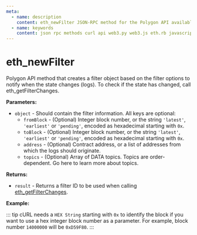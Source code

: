 ```yaml
---
meta:
  - name: description
    content: eth_newFilter JSON-RPC method for the Polygon API available with examples in web3.js, web3.py, eth.rb, and cURL.
  - name: keywords
    content: json rpc methods curl api web3.py web3.js eth.rb javascript python ruby polygon
---
```


# eth_newFilter

Polygon API method that creates a filter object based on the filter options to notify when the state changes (logs). To check if the state has changed, call eth_getFilterChanges.

**Parameters:**

- `object` - Should contain the filter information. All keys are optional:
  - `fromBlock` - (Optional) Integer block number, or the string `'latest'`, `'earliest'` or `'pending'`, encoded as hexadecimal starting with `0x`.
  - `toBlock` - (Optional) Integer block number, or the string `'latest'`, `'earliest'` or `'pending'`, encoded as hexadecimal starting with `0x`.
  - `address` - (Optional) Contract address, or a list of addresses from which the logs should originate.
  - `topics` - (Optional) Array of DATA topics. Topics are order-dependent. Go here to learn more about topics.

**Returns:**

- `result` - Returns a filter ID to be used when calling [eth_getFilterChanges](/api/polygon/eth_getfilterchanges).

**Example:**

::: tip
cURL needs a `HEX String` starting with `0x` to identify the block if you want to use a hex integer block number as a parameter.
For example, block number `14000000` will be `0xD59F80`.
:::

<CodeSwitcher :languages="{js:'web3.js',py:'web3.py', rb:'eth.rb', cr:'cURL'}">
<template v-slot:js>

```js
// Web3.js does not support this feature. See the Web3.js subscriptions page.
```

</template>
<template v-slot:py>

```py
# The method eth_newFilter does not exist/is not available.
```

</template>
<template v-slot:rb>

```rb
# The method eth_newFilter does not exist/is not available.
```

</template>
<template v-slot:cr>

```sh
# The method eth_newFilter does not exist/is not available.
```

</template>
</CodeSwitcher>
